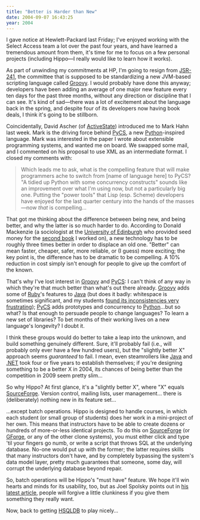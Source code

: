 ```yaml
---
title: "Better is Harder than New"
date: 2004-09-07 16:43:25
year: 2004
---
```

<p>I gave notice at Hewlett-Packard last Friday; I've enjoyed working with the Select Access team a lot over the past four years, and have learned a tremendous amount from them, it's time for me to focus on a few personal projects (including Hippo—I really would like to learn how it works).</p>

<p>As part of unwinding my commitments at HP, I'm going to resign from <a href="http://www.jcp.org/en/jsr/detail?id=241">JSR-241</a>, the committee that is supposed to be standardizing a new JVM-based scripting language called <a href="http://groovy.codehaus.org/">Groovy</a>.  I would probably have done this anyway; developers have been adding an average of one major new feature every ten days for the past three months, without any direction or discipline that I can see.  It's kind of sad—there was a lot of excitement about the language back in the spring, and despite four of its developers now having book deals, I think it's going to be stillborn.</p>

<p>Coincidentally, David Ascher (of <a href="http://www.activestate.com">ActiveState</a>) introduced me to Mark Hahn last week.  Mark is the driving force behind <a href="http://www.pycs.org">PyCS</a>, a new <a href="http://www.python.org">Python</a>-inspired language.  Mark was interested in the paper I wrote about extensible programming systems, and wanted me on board.  We swapped some mail, and I commented on his proposal to use XML as an intermediate format.  I closed my comments with:</p>

<blockquote>Which leads me to ask, what is the compelling feature that will make programmers ache to switch from [name of language here] to PyCS?  "A tidied up Python with some concurrency constructs" sounds like an improvement over what I'm using now, but not a particularly big one. Putting the "power tools" that Lisp (esp. Scheme) developers have enjoyed for the last quarter century into the hands of the masses—now <em>that</em> is compelling…</blockquote>

<p>That got me thinking about the difference between being new, and being better, and why the latter is so much harder to do.  According to Donald Mackenzie (a sociologist at the <a href="http://www.ed.ac.uk">University of Edinburgh</a> who provided seed money for the <a href="http://www.amazon.com/exec/obidos/tg/detail/-/0387196641">second book</a> I worked on), a new technology has to be roughly three times better in order to displace an old one.  "Better" can mean faster, cheaper, safer, more reliable, or (I guess) more exciting; the key point is, the difference has to be dramatic to be compelling.  A 10% reduction in cost simply isn't enough for people to give up the comfort of the known.</p>

<p>That's why I've lost interest in <a href="http://groovy.codehaus.org/">Groovy</a> and <a href="http://www.pycs.org">PyCS</a>: I can't think of any way in which they're that much better than what's out there already.  <a href="http://groovy.codehaus.org/">Groovy</a> adds some of <a href="http://www.ruby-lang.org">Ruby</a>'s features to <a href="http://java.sun.com">Java</a> (but does it badly: whitespace is sometimes significant, and my students <a href="http://archive.groovy.codehaus.org/jsr/messages/10">found its inconsistencies very frustrating</a>); <a href="http://www.pycs.org">PyCS</a> adds prototypes and concurrency to <a href="http://www.python.org">Python</a>…but so what?  Is that enough to persuade people to change languages?  To learn a new set of libraries?  To bet months of their working lives on a new language's longevity?  I doubt it.</p>

<p>I think these groups would do better to take a leap into the unknown, and build something genuinely different.  Sure, it'll probably fail (i.e., will probably only ever have a few hundred users), but the "slightly better X" approach seems <em>guaranteed</em> to fail.  I mean, even steamrollers like <a href="http://java.sun.com">Java</a> and <a href="http://www.microsoft.com/net">.NET</a> took four or five years to establish themselves; if you're designing something to be a better X in 2004, its chances of being better than the competition in 2009 seem pretty slim…</p>

<p>So why Hippo?  At first glance, it's a "slightly better X", where "X" equals <a href="http://www.sf.net">SourceForge</a>.  Version control, mailing lists, user management… there is (deliberately) nothing new in its feature set…</p>

<p>…except batch operations.  Hippo is designed to handle courses, in which each student (or small group of students) does her work in a mini-project of her own.  This means that instructors have to be able to create dozens or hundreds of more-or-less identical projects.  To do this on <a href="http://www.sf.net">SourceForge</a> (or <a href="http://www.gforge.org">GForge</a>, or any of the other clone systems), you must either click and type 'til your fingers go numb, or write a script that throws SQL at the underlying database.  No-one would put up with the former; the latter requires skills that many instructors don't have, and by completely bypassing the system's data model layer, pretty much guarantees that someone, some day, will corrupt the underlying database beyond repair.</p>

<p>So, batch operations will be Hippo's "must have" feature.  We hope it'll win hearts and minds for its usability, too, but as Joel Spolsky points out in <a href="http://www.joelonsoftware.com/articles/NotJustUsability.html">his latest article</a>, people will forgive a little clunkiness if you give them something they really want.</p>

<p>Now, back to getting <a href="http://hsqldb.sourceforge.net">HSQLDB</a> to play nicely…</p>
